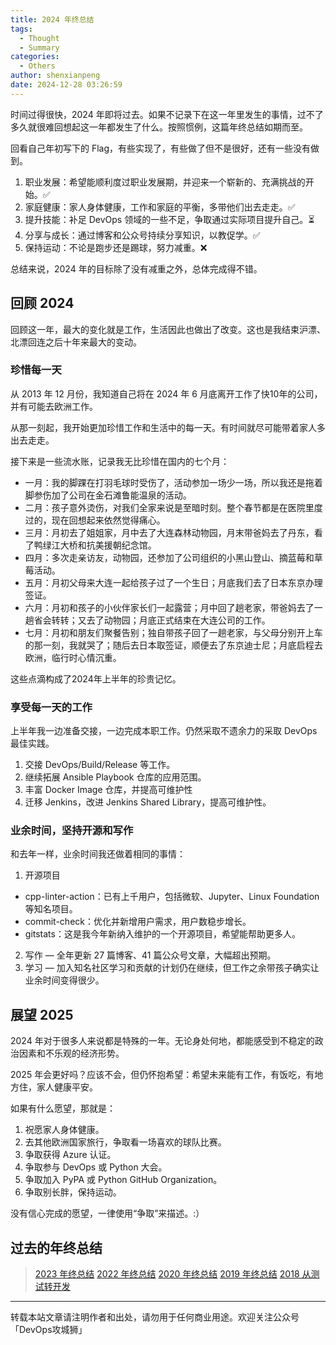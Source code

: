 ```yaml
---
title: 2024 年终总结
tags:
  - Thought
  - Summary
categories:
  - Others
author: shenxianpeng
date: 2024-12-28 03:26:59
---
```


时间过得很快，2024 年即将过去。如果不记录下在这一年里发生的事情，过不了多久就很难回想起这一年都发生了什么。按照惯例，这篇年终总结如期而至。

回看自己年初写下的 Flag，有些实现了，有些做了但不是很好，还有一些没有做到。

<!-- more -->

1. 职业发展：希望能顺利度过职业发展期，并迎来一个崭新的、充满挑战的开始。✅
2. 家庭健康：家人身体健康，工作和家庭的平衡，多带他们出去走走。✅
3. 提升技能：补足 DevOps 领域的一些不足，争取通过实际项目提升自己。⏳
4. 分享与成长：通过博客和公众号持续分享知识，以教促学。✅
5. 保持运动：不论是跑步还是踢球，努力减重。❌

总结来说，2024 年的目标除了没有减重之外，总体完成得不错。

## 回顾 2024

回顾这一年，最大的变化就是工作，生活因此也做出了改变。这也是我结束沪漂、北漂回连之后十年来最大的变动。

### 珍惜每一天

从 2013 年 12 月份，我知道自己将在 2024 年 6 月底离开工作了快10年的公司，并有可能去欧洲工作。

从那一刻起，我开始更加珍惜工作和生活中的每一天。有时间就尽可能带着家人多出去走走。

接下来是一些流水账，记录我无比珍惜在国内的七个月：

* 一月：我的脚踝在打羽毛球时受伤了，活动参加一场少一场，所以我还是拖着脚参伤加了公司在金石滩鲁能温泉的活动。
* 二月：孩子意外烫伤，对我们全家来说是至暗时刻。整个春节都是在医院里度过的，现在回想起来依然觉得痛心。
* 三月：月初去了姐姐家，月中去了大连森林动物园，月末带爸妈去了丹东，看了鸭绿江大桥和抗美援朝纪念馆。
* 四月：多次走亲访友，动物园，还参加了公司组织的小黑山登山、摘蓝莓和草莓活动。
* 五月：月初父母来大连一起给孩子过了一个生日；月底我们去了日本东京办理签证。
* 六月：月初和孩子的小伙伴家长们一起露营；月中回了趟老家，带爸妈去了一趟省会转转；又去了动物园；月底正式结束在大连公司的工作。
* 七月：月初和朋友们聚餐告别；独自带孩子回了一趟老家，与父母分别开上车的那一刻，我就哭了；随后去日本取签证，顺便去了东京迪士尼；月底启程去欧洲，临行时心情沉重。

这些点滴构成了2024年上半年的珍贵记忆。

### 享受每一天的工作

上半年我一边准备交接，一边完成本职工作。仍然采取不遗余力的采取 DevOps 最佳实践。

1. 交接 DevOps/Build/Release 等工作。
2. 继续拓展 Ansible Playbook 仓库的应用范围。
3. 丰富 Docker Image 仓库，并提高可维护性
4. 迁移 Jenkins，改进 Jenkins Shared Library，提高可维护性。

### 业余时间，坚持开源和写作

和去年一样，业余时间我还做着相同的事情：

1. 开源项目
  * cpp-linter-action：已有上千用户，包括微软、Jupyter、Linux Foundation 等知名项目。
  * commit-check：优化并新增用户需求，用户数稳步增长。
  * gitstats：这是我今年新纳入维护的一个开源项目，希望能帮助更多人。
2. 写作 — 全年更新 27 篇博客、41 篇公众号文章，大幅超出预期。
3. 学习 — 加入知名社区学习和贡献的计划仍在继续，但工作之余带孩子确实让业余时间变得很少。

## 展望 2025

2024 年对于很多人来说都是特殊的一年。无论身处何地，都能感受到不稳定的政治因素和不乐观的经济形势。

2025 年会更好吗？应该不会，但仍怀抱希望：希望未来能有工作，有饭吃，有地方住，家人健康平安。

如果有什么愿望，那就是：

1. 祝愿家人身体健康。
2. 去其他欧洲国家旅行，争取看一场喜欢的球队比赛。
3. 争取获得 Azure 认证。
4. 争取参与 DevOps 或 Python 大会。
5. 争取加入 PyPA 或 Python GitHub Organization。
6. 争取别长胖，保持运动。

没有信心完成的愿望，一律使用“争取”来描述。:）

## 过去的年终总结

> [2023 年终总结](https://shenxianpeng.github.io/2023/12/2023-summary/)
> [2022 年终总结](https://shenxianpeng.github.io/2022/12/2022-summary/)
> [2020 年终总结](https://shenxianpeng.github.io/2020/12/2020-summary/)
> [2019 年终总结](https://shenxianpeng.github.io/2019/12/2019-summary/)
> [2018 从测试转开发](https://shenxianpeng.github.io/2018/12/from-qa-to-dev/)

---

转载本站文章请注明作者和出处，请勿用于任何商业用途。欢迎关注公众号「DevOps攻城狮」
